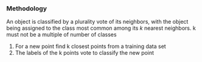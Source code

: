 ### Methodology
An object is classified by a plurality vote of its neighbors, with the object being assigned to the class most common among its _k_ nearest neighbors. k must not be a multiple of number of classes

1. For a new point find k closest points from a training data set
2. The labels of the k points vote to classify the new point


